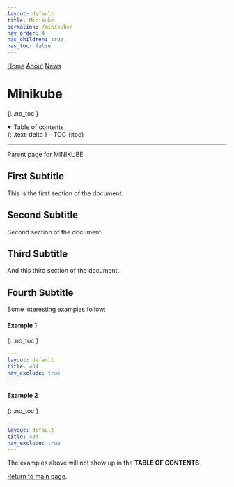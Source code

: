 ```yaml
---
layout: default
title: Minikube
permalink: /minikube/
nav_order: 4
has_children: true
has_toc: false
---
```


[comment]: # (Adds topnav bar above the main image)
<div class="topnav">
 <a class="active" href="../index">Home</a>
 <a href="../about">About</a>
 <a href="../news">News</a> 
</div> 

# Minikube
{: .no_toc }

<details open markdown="block">
  <summary>
    Table of contents
  </summary>
  {: .text-delta }
- TOC
{:toc}
</details>

---

Parent page for MINIKUBE
## First Subtitle

This is the first section of the document.
## Second Subtitle

Second section of the document.

## Third Subtitle

And this third section of the document.

## Fourth Subtitle
 
Some interesting examples follow: 
#### Example 1
{: .no_toc }

```yaml
---
layout: default
title: 404
nav_exclude: true
---
```
#### Example 2
{: .no_toc }

```yaml
---
layout: default
title: 404
nav_exclude: true
---
```

The examples above will not show up in the **TABLE OF CONTENTS**

[Return to main page]({{site.baseurl}}/).